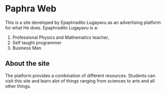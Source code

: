 # Paphra Web

This is a site developed by Epaphradito Lugayavu as an advertising platform for what He does.
Epaphradito Lugayavu is a:
1. Professional Physics and Mathematics teacher, 
2. Self taught programmer
3. Business Man

## About the site

The platform provides a combination of different resources. Students can
visit this site and learn alot of things ranging from sciences to arts and all other things.
